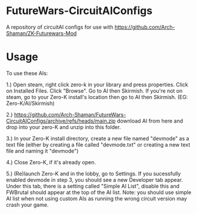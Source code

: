 # FutureWars-CircuitAIConfigs
A repository of circuitAI configs for use with https://github.com/Arch-Shaman/ZK-Futurewars-Mod

# Usage
To use these AIs:

1.) Open steam, right click zero-k in your library and press properties. Click on Installed Files. Click "Browse". Go to AI then Skirmish. If you're not on steam, go to your Zero-K install's location then go to AI then Skirmish. (EG: Zero-K/AI/Skirmish)

2.) https://github.com/Arch-Shaman/FutureWars-CircuitAIConfigs/archive/refs/heads/main.zip download AI from here and drop into your zero-K and unzip into this folder.

3.) In your Zero-K install directory, create a new file named "devmode" as a text file (either by creating a file called "devmode.txt" or creating a new text file and naming it "devmode")

4.) Close Zero-K, if it's already open.

5.) (Re)launch Zero-K and in the lobby, go to Settings. If you sucessfully enabled devmode in step 3, you should see a new Developer tab appear. Under this tab, there is a setting called "Simple AI List", disable this and FWBrutal should appear at the top of the AI list. Note: you should use simple AI list when not using custom AIs as running the wrong circuit version may crash your game.
